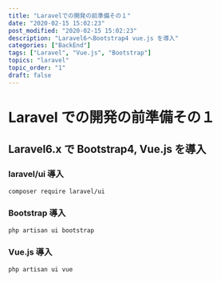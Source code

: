 ```yaml
---
title: "Laravelでの開発の前準備その１"
date: "2020-02-15 15:02:23"
post_modified: "2020-02-15 15:02:23"
description: "Laravel6へBootstrap4 vue.js を導入"
categories: ["BackEnd"]
tags: ["Laravel", "Vue.js", "Bootstrap"]
topics: "laravel"
topic_order: "1"
draft: false
---
```


# Laravel での開発の前準備その１

## Laravel6.x で Bootstrap4, Vue.js を導入

### laravel/ui 導入

```bash
composer require laravel/ui
```

### Bootstrap 導入

```bash
php artisan ui bootstrap
```

### Vue.js 導入

```bash
php artisan ui vue
```
